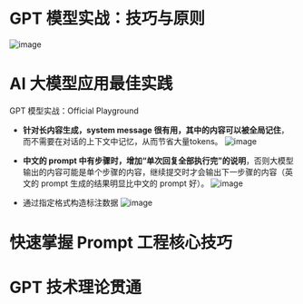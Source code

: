 # GPT 模型实战：技巧与原则
![image](https://github.com/user-attachments/assets/6f70d572-8d92-4af3-b4b7-dd591ab77e3f)

# AI 大模型应用最佳实践
GPT 模型实战：Official Playground

- **针对长内容生成，system message 很有用，其中的内容可以被全局记住**，而不需要在对话的上下文中记忆，从而节省大量tokens。
![image](https://github.com/user-attachments/assets/2c28f845-240a-4c5a-b9c9-f96b8753af3e)

- **中文的 prompt 中有步骤时，增加“单次回复全部执行完”的说明**，否则大模型输出的内容可能是单个步骤的内容，继续提交时才会输出下一步骤的内容（英文的 prompt 生成的结果明显比中文的 prompt 好）。
![image](https://github.com/user-attachments/assets/abbf3eb5-5e95-4eb3-9e55-c75edb90e0db)

- 通过指定格式构造标注数据
![image](https://github.com/user-attachments/assets/bdd6f1b8-adde-4e77-a8d9-cca04d51b203)

# 快速掌握 Prompt 工程核心技巧

# GPT 技术理论贯通
